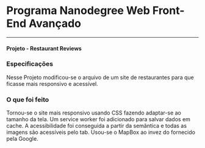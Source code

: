# Programa Nanodegree Web Front-End Avançado
---
#### Projeto - Restaurant Reviews


### Especificações

Nesse Projeto modificou-se o arquivo de um site de restaurantes para que ficasse mais responsivo e acessível.

### O que foi feito

Tornou-se o site mais responsivo usando CSS fazendo adaptar-se ao tamanho da tela.
Um service worker foi adicionado para salvar dados em cache.
A acessibilidade foi conseguida a partir da semântica e todas as imagens são acessíveis pelo tab.
Usou-se o MapBox ao invez do fornecido pela Google.
